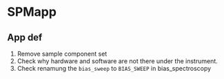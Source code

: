 # SPMapp
## App def
1. Remove sample component set
2. Check why hardware and software are not there under the instrument.
3. Check renamung the `bias_sweep` to `BIAS_SWEEP` in bias_spectroscopy